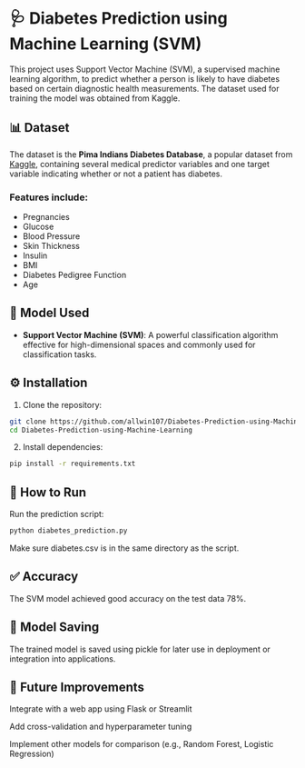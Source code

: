 # 🩺 Diabetes Prediction using Machine Learning (SVM)

This project uses Support Vector Machine (SVM), a supervised machine learning algorithm, to predict whether a person is likely to have diabetes based on certain diagnostic health measurements. The dataset used for training the model was obtained from Kaggle.

## 📊 Dataset

The dataset is the **Pima Indians Diabetes Database**, a popular dataset from [Kaggle](https://www.kaggle.com/datasets/uciml/pima-indians-diabetes-database), containing several medical predictor variables and one target variable indicating whether or not a patient has diabetes.

### Features include:
- Pregnancies
- Glucose
- Blood Pressure
- Skin Thickness
- Insulin
- BMI
- Diabetes Pedigree Function
- Age

## 🧠 Model Used

- **Support Vector Machine (SVM)**: A powerful classification algorithm effective for high-dimensional spaces and commonly used for classification tasks.

## ⚙️ Installation

1. Clone the repository:
```bash
git clone https://github.com/allwin107/Diabetes-Prediction-using-Machine-Learning.git
cd Diabetes-Prediction-using-Machine-Learning
```
2. Install dependencies:

```bash
pip install -r requirements.txt
```
## 🚀 How to Run

Run the prediction script:

```bash
python diabetes_prediction.py
```
Make sure diabetes.csv is in the same directory as the script.

## ✅ Accuracy
The SVM model achieved good accuracy on the test data 78%.

## 💾 Model Saving
The trained model is saved using pickle for later use in deployment or integration into applications.

## 🧪 Future Improvements
Integrate with a web app using Flask or Streamlit

Add cross-validation and hyperparameter tuning

Implement other models for comparison (e.g., Random Forest, Logistic Regression)
